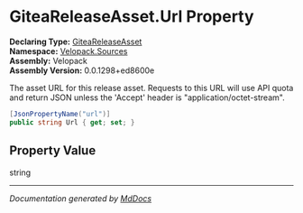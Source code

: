 ﻿<!--  
  <auto-generated>   
    The contents of this file were generated by a tool.  
    Changes to this file may be list if the file is regenerated  
  </auto-generated>   
-->

# GiteaReleaseAsset.Url Property

**Declaring Type:** [GiteaReleaseAsset](../index.md)  
**Namespace:** [Velopack.Sources](../../index.md)  
**Assembly:** Velopack  
**Assembly Version:** 0.0.1298+ed8600e

The asset URL for this release asset. Requests to this URL will use API quota and return JSON unless the 'Accept' header is "application\/octet\-stream". 

```csharp
[JsonPropertyName("url")]
public string Url { get; set; }
```

## Property Value

string

___

*Documentation generated by [MdDocs](https://github.com/ap0llo/mddocs)*
